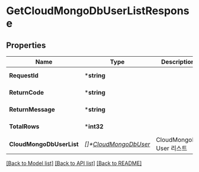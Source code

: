 # GetCloudMongoDbUserListResponse

## Properties
Name | Type | Description            | Notes
------------ | ------------- |------------------------| -------------
**RequestId** | ***string** |                        | [default to null]
**ReturnCode** | ***string** |                        | [default to null]
**ReturnMessage** | ***string** |                        | [default to null]
**TotalRows** | ***int32** |                        |  [default to null]
**CloudMongoDbUserList** | *[]\*[CloudMongoDbUser](CloudMongoDbUser.md)* | CloudMongoDb User 리스트 | [default to null]

[[Back to Model list]](../README.md#documentation-for-models) [[Back to API list]](../README.md#documentation-for-api-endpoints) [[Back to README]](../README.md)


